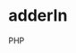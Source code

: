# adderIn
PHP

<?php

function adderIn($come, $to) : int {
  return $come + $to;
} 
echo adderIn(12, 23);  

?>
